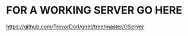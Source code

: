FOR A WORKING SERVER GO HERE
============================
https://github.com/TrevorDorl/gnet/tree/master/GServer